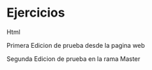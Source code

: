 Ejercicios
==========

Html 

Primera Edicion de prueba desde la pagina web

Segunda Edicion de prueba en la rama Master
